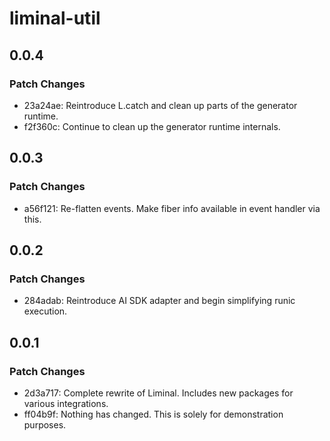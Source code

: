 # liminal-util

## 0.0.4

### Patch Changes

- 23a24ae: Reintroduce L.catch and clean up parts of the generator runtime.
- f2f360c: Continue to clean up the generator runtime internals.

## 0.0.3

### Patch Changes

- a56f121: Re-flatten events. Make fiber info available in event handler via this.

## 0.0.2

### Patch Changes

- 284adab: Reintroduce AI SDK adapter and begin simplifying runic execution.

## 0.0.1

### Patch Changes

- 2d3a717: Complete rewrite of Liminal. Includes new packages for various integrations.
- ff04b9f: Nothing has changed. This is solely for demonstration purposes.
